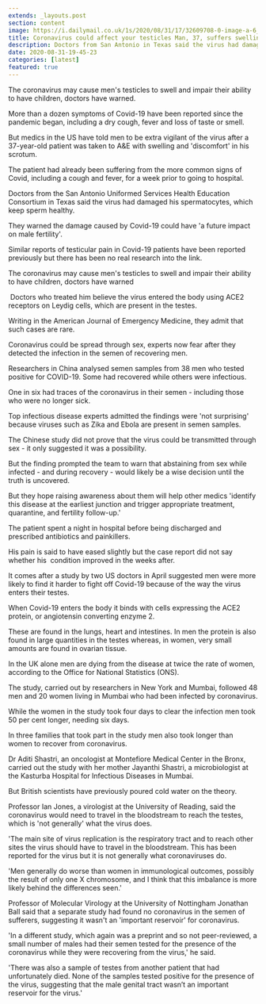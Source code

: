 ```yaml
---
extends: _layouts.post
section: content
image: https://i.dailymail.co.uk/1s/2020/08/31/17/32609708-0-image-a-6_1598892870227.jpg 
title: Coronavirus could affect your testicles Man, 37, suffers swelling and 'discomfort' in his scrotum 
description: Doctors from San Antonio in Texas said the virus had damaged his spermatocytes, which keep sperm healthy. They warned it could lead to fertility issues. 
date: 2020-08-31-19-45-23 
categories: [latest] 
featured: true 
--- 
```

The coronavirus may cause men's testicles to swell and impair their ability to have children, doctors have warned. 

More than a dozen symptoms of Covid-19 have been reported since the pandemic began, including a dry cough, fever and loss of taste or smell.

But medics in the US have told men to be extra vigilant of the virus after a 37-year-old patient was taken to A&E with swelling and 'discomfort' in his scrotum.

The patient had already been suffering from the more common signs of Covid, including a cough and fever, for a week prior to going to hospital.  

Doctors from the San Antonio Uniformed Services Health Education Consortium in Texas said the virus had damaged his spermatocytes, which keep sperm healthy.

They warned the damage caused by Covid-19 could have 'a future impact on male fertility'.

Similar reports of testicular pain in Covid-19 patients have been reported previously but there has been no real research into the link. 

The coronavirus may cause men's testicles to swell and impair their ability to have children, doctors have warned

 Doctors who treated him believe the virus entered the body using ACE2 receptors on Leydig cells, which are present in the testes.

Writing in the American Journal of Emergency Medicine, they admit that such cases are rare.

Coronavirus could be spread through sex, experts now fear after they detected the infection in the semen of recovering men.

Researchers in China analysed semen samples from 38 men who tested positive for COVID-19. Some had recovered while others were infectious.

One in six had traces of the coronavirus in their semen - including those who were no longer sick.

Top infectious disease experts admitted the findings were 'not surprising' because viruses such as Zika and Ebola are present in semen samples. 

The Chinese study did not prove that the virus could be transmitted through sex - it only suggested it was a possibility.

But the finding prompted the team to warn that abstaining from sex while infected - and during recovery - would likely be a wise decision until the truth is uncovered.    



But they hope raising awareness about them will help other medics 'identify this disease at the earliest junction and trigger appropriate treatment, quarantine, and fertility follow-up.'

The patient spent a night in hospital before being discharged and prescribed antibiotics and painkillers. 

His pain is said to have eased slightly but the case report did not say whether his  condition improved in the weeks after.

It comes after a study by two US doctors in April suggested men were more likely to find it harder to fight off Covid-19 because of the way the virus enters their testes. 

When Covid-19 enters the body it binds with cells expressing the ACE2 protein, or angiotensin converting enzyme 2.

These are found in the lungs, heart and intestines. In men the protein is also found in large quantities in the testes whereas, in women, very small amounts are found in ovarian tissue.

In the UK alone men are dying from the disease at twice the rate of women, according to the Office for National Statistics (ONS).   

The study, carried out by researchers in New York and Mumbai, followed 48 men and 20 women living in Mumbai who had been infected by coronavirus.

While the women in the study took four days to clear the infection men took 50 per cent longer, needing six days.

In three families that took part in the study men also took longer than women to recover from coronavirus.

Dr Aditi Shastri, an oncologist at Montefiore Medical Center in the Bronx, carried out the study with her mother Jayanthi Shastri, a microbiologist at the Kasturba Hospital for Infectious Diseases in Mumbai. 

But British scientists have previously poured cold water on the theory.

Professor Ian Jones, a virologist at the University of Reading, said the coronavirus would need to travel in the bloodstream to reach the testes, which is 'not generally' what the virus does.

'The main site of virus replication is the respiratory tract and to reach other sites the virus should have to travel in the bloodstream. This has been reported for the virus but it is not generally what coronaviruses do.

'Men generally do worse than women in immunological outcomes, possibly the result of only one X chromosome, and I think that this imbalance is more likely behind the differences seen.'

Professor of Molecular Virology at the University of Nottingham Jonathan Ball said that a separate study had found no coronavirus in the semen of sufferers, suggesting it wasn't an 'important reservoir' for coronavirus.

'In a different study, which again was a preprint and so not peer-reviewed, a small number of males had their semen tested for the presence of the coronavirus while they were recovering from the virus,' he said.

'There was also a sample of testes from another patient that had unfortunately died. None of the samples tested positive for the presence of the virus, suggesting that the male genital tract wasn’t an important reservoir for the virus.'


